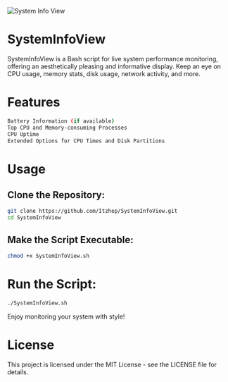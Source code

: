 ![System Info View](https://github.com/Itzhep/SystemInfoView/tree/main/Image/SystemInfoView.png)

# SystemInfoView
SystemInfoView is a Bash script for live system performance monitoring, offering an aesthetically pleasing and informative display. Keep an eye on CPU usage, memory stats, disk usage, network activity, and more.

# Features
```bash CPU Frequency
Battery Information (if available)
Top CPU and Memory-consuming Processes
CPU Uptime
Extended Options for CPU Times and Disk Partitions
```
# Usage
## Clone the Repository:
```bash
git clone https://github.com/Itzhep/SystemInfoView.git
cd SystemInfoView
```
## Make the Script Executable:
```bash
chmod +x SystemInfoView.sh
```
# Run the Script:
```bash
./SystemInfoView.sh
```
Enjoy monitoring your system with style!

# License
This project is licensed under the MIT License - see the LICENSE file for details.
